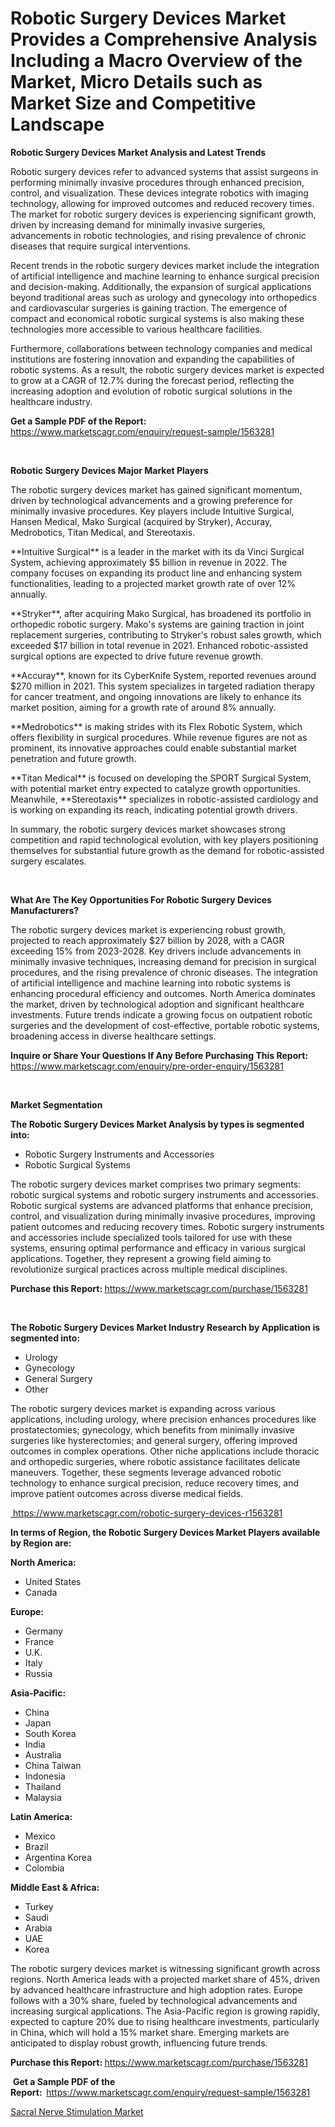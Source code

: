 <p><h1>Robotic Surgery Devices Market Provides a Comprehensive Analysis Including a Macro Overview of the Market, Micro Details such as Market Size and Competitive Landscape</h1></p><p><strong>Robotic Surgery Devices Market Analysis and Latest Trends</strong></p>
<p><p>Robotic surgery devices refer to advanced systems that assist surgeons in performing minimally invasive procedures through enhanced precision, control, and visualization. These devices integrate robotics with imaging technology, allowing for improved outcomes and reduced recovery times. The market for robotic surgery devices is experiencing significant growth, driven by increasing demand for minimally invasive surgeries, advancements in robotic technologies, and rising prevalence of chronic diseases that require surgical interventions.</p><p>Recent trends in the robotic surgery devices market include the integration of artificial intelligence and machine learning to enhance surgical precision and decision-making. Additionally, the expansion of surgical applications beyond traditional areas such as urology and gynecology into orthopedics and cardiovascular surgeries is gaining traction. The emergence of compact and economical robotic surgical systems is also making these technologies more accessible to various healthcare facilities. </p><p>Furthermore, collaborations between technology companies and medical institutions are fostering innovation and expanding the capabilities of robotic systems. As a result, the robotic surgery devices market is expected to grow at a CAGR of 12.7% during the forecast period, reflecting the increasing adoption and evolution of robotic surgical solutions in the healthcare industry.</p></p>
<p><strong>Get a Sample PDF of the Report:&nbsp;</strong> <a href="https://www.marketscagr.com/enquiry/request-sample/1563281?utm_campaign=2447&utm_medium=2&utm_source=Github&utm_content=ia&utm_term=03032025&utm_id=robotic-surgery-devices">https://www.marketscagr.com/enquiry/request-sample/1563281</a></p>
<p>&nbsp;</p>
<p><strong>Robotic Surgery Devices Major Market Players</strong></p>
<p><p>The robotic surgery devices market has gained significant momentum, driven by technological advancements and a growing preference for minimally invasive procedures. Key players include Intuitive Surgical, Hansen Medical, Mako Surgical (acquired by Stryker), Accuray, Medrobotics, Titan Medical, and Stereotaxis.</p><p>**Intuitive Surgical** is a leader in the market with its da Vinci Surgical System, achieving approximately $5 billion in revenue in 2022. The company focuses on expanding its product line and enhancing system functionalities, leading to a projected market growth rate of over 12% annually.</p><p>**Stryker**, after acquiring Mako Surgical, has broadened its portfolio in orthopedic robotic surgery. Mako's systems are gaining traction in joint replacement surgeries, contributing to Stryker's robust sales growth, which exceeded $17 billion in total revenue in 2021. Enhanced robotic-assisted surgical options are expected to drive future revenue growth.</p><p>**Accuray**, known for its CyberKnife System, reported revenues around $270 million in 2021. This system specializes in targeted radiation therapy for cancer treatment, and ongoing innovations are likely to enhance its market position, aiming for a growth rate of around 8% annually.</p><p>**Medrobotics** is making strides with its Flex Robotic System, which offers flexibility in surgical procedures. While revenue figures are not as prominent, its innovative approaches could enable substantial market penetration and future growth.</p><p>**Titan Medical** is focused on developing the SPORT Surgical System, with potential market entry expected to catalyze growth opportunities. Meanwhile, **Stereotaxis** specializes in robotic-assisted cardiology and is working on expanding its reach, indicating potential growth drivers.</p><p>In summary, the robotic surgery devices market showcases strong competition and rapid technological evolution, with key players positioning themselves for substantial future growth as the demand for robotic-assisted surgery escalates.</p></p>
<p>&nbsp;</p>
<p><strong>What Are The Key Opportunities For Robotic Surgery Devices Manufacturers?</strong></p>
<p><p>The robotic surgery devices market is experiencing robust growth, projected to reach approximately $27 billion by 2028, with a CAGR exceeding 15% from 2023-2028. Key drivers include advancements in minimally invasive techniques, increasing demand for precision in surgical procedures, and the rising prevalence of chronic diseases. The integration of artificial intelligence and machine learning into robotic systems is enhancing procedural efficiency and outcomes. North America dominates the market, driven by technological adoption and significant healthcare investments. Future trends indicate a growing focus on outpatient robotic surgeries and the development of cost-effective, portable robotic systems, broadening access in diverse healthcare settings.</p></p>
<p><strong>Inquire or Share Your Questions If Any Before Purchasing This Report:</strong> <a href="https://www.marketscagr.com/enquiry/pre-order-enquiry/1563281?utm_campaign=2447&utm_medium=2&utm_source=Github&utm_content=ia&utm_term=03032025&utm_id=robotic-surgery-devices">https://www.marketscagr.com/enquiry/pre-order-enquiry/1563281</a></p>
<p>&nbsp;</p>
<p><strong>Market Segmentation</strong></p>
<p><strong>The Robotic Surgery Devices Market Analysis by types is segmented into:</strong></p>
<p><ul><li>Robotic Surgery Instruments and Accessories</li><li>Robotic Surgical Systems</li></ul></p>
<p><p>The robotic surgery devices market comprises two primary segments: robotic surgical systems and robotic surgery instruments and accessories. Robotic surgical systems are advanced platforms that enhance precision, control, and visualization during minimally invasive procedures, improving patient outcomes and reducing recovery times. Robotic surgery instruments and accessories include specialized tools tailored for use with these systems, ensuring optimal performance and efficacy in various surgical applications. Together, they represent a growing field aiming to revolutionize surgical practices across multiple medical disciplines.</p></p>
<p><strong>Purchase this Report:&nbsp;</strong><a href="https://www.marketscagr.com/purchase/1563281?utm_campaign=2447&utm_medium=2&utm_source=Github&utm_content=ia&utm_term=03032025&utm_id=robotic-surgery-devices">https://www.marketscagr.com/purchase/1563281</a></p>
<p>&nbsp;</p>
<p><strong>The Robotic Surgery Devices Market Industry Research by Application is segmented into:</strong></p>
<p><ul><li>Urology</li><li>Gynecology</li><li>General Surgery</li><li>Other</li></ul></p>
<p><p>The robotic surgery devices market is expanding across various applications, including urology, where precision enhances procedures like prostatectomies; gynecology, which benefits from minimally invasive surgeries like hysterectomies; and general surgery, offering improved outcomes in complex operations. Other niche applications include thoracic and orthopedic surgeries, where robotic assistance facilitates delicate maneuvers. Together, these segments leverage advanced robotic technology to enhance surgical precision, reduce recovery times, and improve patient outcomes across diverse medical fields.</p></p>
<p><a href="https://www.marketscagr.com/robotic-surgery-devices-r1563281?utm_campaign=2447&utm_medium=2&utm_source=Github&utm_content=ia&utm_term=03032025&utm_id=robotic-surgery-devices">&nbsp;https://www.marketscagr.com/robotic-surgery-devices-r1563281</a></p>
<p><strong>In terms of Region, the Robotic Surgery Devices Market Players available by Region are:</strong></p>
<p>
    <p> <strong> North America: </strong>
        <ul>
            <li>United States</li>
            <li>Canada</li>
        </ul>
        </p> 
    <p> <strong> Europe: </strong>
        <ul>
            <li>Germany</li>
            <li>France</li>
            <li>U.K.</li>
            <li>Italy</li>
            <li>Russia</li>
        </ul>
        </p> 
    <p> <strong> Asia-Pacific: </strong>
        <ul>
            <li>China</li>
            <li>Japan</li>
            <li>South Korea</li>
            <li>India</li>
            <li>Australia</li>
            <li>China Taiwan</li>
            <li>Indonesia</li>
            <li>Thailand</li>
            <li>Malaysia</li>
        </ul>
        </p> 
    <p> <strong> Latin America: </strong>
        <ul>
            <li>Mexico</li>
            <li>Brazil</li>
            <li>Argentina Korea</li>
            <li>Colombia</li>
        </ul>
        </p> 
    <p> <strong> Middle East & Africa: </strong>
        <ul>
            <li>Turkey</li>
            <li>Saudi</li>
            <li>Arabia</li>
            <li>UAE</li>
            <li>Korea</li>
        </ul>
    </p>
    </p>
<p><p>The robotic surgery devices market is witnessing significant growth across regions. North America leads with a projected market share of 45%, driven by advanced healthcare infrastructure and high adoption rates. Europe follows with a 30% share, fueled by technological advancements and increasing surgical applications. The Asia-Pacific region is growing rapidly, expected to capture 20% due to rising healthcare investments, particularly in China, which will hold a 15% market share. Emerging markets are anticipated to display robust growth, influencing future trends.</p></p>
<p><strong>Purchase this Report: </strong><a href="https://www.marketscagr.com/purchase/1563281?utm_campaign=2447&utm_medium=2&utm_source=Github&utm_content=ia&utm_term=03032025&utm_id=robotic-surgery-devices">https://www.marketscagr.com/purchase/1563281</a></p>
<p>&nbsp;<strong>Get a Sample PDF of the Report:&nbsp;&nbsp;</strong><a href="https://www.marketscagr.com/enquiry/request-sample/1563281?utm_campaign=2447&utm_medium=2&utm_source=Github&utm_content=ia&utm_term=03032025&utm_id=robotic-surgery-devices">https://www.marketscagr.com/enquiry/request-sample/1563281</a></p>
<p><strong></strong></p>
<p><p><a href="https://github.com/sutrejaron/Market-Research-Report-List-1/blob/main/sacral-nerve-stimulation-market.md?utm_campaign=2447&utm_medium=2&utm_source=Github&utm_content=ia&utm_term=03032025&utm_id=robotic-surgery-devices">Sacral Nerve Stimulation Market</a></p></p>
